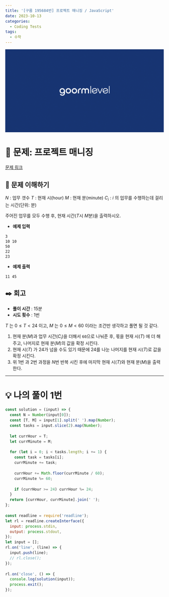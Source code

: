 ```yaml
---
title: '[구름 195684번] 프로젝트 매니징 / JavaScript'
date: 2023-10-13
categories:
  - Coding Tests
tags:
  - 수학
---
```


![](images/Pasted%20image%2020231012050100.png)

# 📝 문제: 프로젝트 매니징

[문제 링크](https://level.goorm.io/exam/195684/%ED%94%84%EB%A1%9C%EC%A0%9D%ED%8A%B8-%EB%A7%A4%EB%8B%88%EC%A7%95/quiz/1)

## 🎯 문제 이해하기

$N$ : 업무 갯수 $T$ : 현재 시(hour) $M$ : 현재 분(minute) $C_i$ : $i$ 의 업무를 수행하는데 걸리는 시간(단위: 분)

주어진 업무를 모두 수행 후, 현재 시간($T$시 $M$분)을 출력하시오.

- **예제 입력**

```
3
10 10
50
22
23
```

- **예제 출력**

```
11 45
```

## ✒️ 회고

- **풀이 시간** : 15분
- **시도 횟수** : 1번

$T$ 는 $0 \le T < 24$ 이고, $M$ 는 $0 \le M < 60$ 이라는 조건만 생각하고 풀면 될 것 같다.

1. 현재 분($M$)과 업무 시간($C_i$)을 더해서 `60`으로 나눠준 후, 몫을 현재 시($T$) 에 더 해주고, 나머지로 현재 분($M$)의 값을 확정 시킨다.
2. 현재 시($T$) 가 24가 넘을 수도 있기 때문에 24를 나눈 나머지를 현재 시($T$)로 값을 확정 시킨다.
3. 위 1번 과 2번 과정을 $N$번 반복 시킨 후에 마지막 현재 시($T$)와 현재 분($M$)을 출력한다.

---

# 💡 나의 풀이 1번

```js
const solution = (input) => {
  const N = Number(input[0]);
  const [T, M] = input[1].split(' ').map(Number);
  const tasks = input.slice(2).map(Number);

  let currHour = T;
  let currMinute = M;

  for (let i = 0; i < tasks.length; i += 1) {
    const task = tasks[i];
    currMinute += task;

    currHour += Math.floor(currMinute / 60);
    currMinute %= 60;

    if (currHour >= 24) currHour %= 24;
  }
  return [currHour, currMinute].join(' ');
};

const readline = require('readline');
let rl = readline.createInterface({
  input: process.stdin,
  output: process.stdout,
});
let input = [];
rl.on('line', (line) => {
  input.push(line);
  // rl.close();
});

rl.on('close', () => {
  console.log(solution(input));
  process.exit();
});
```
